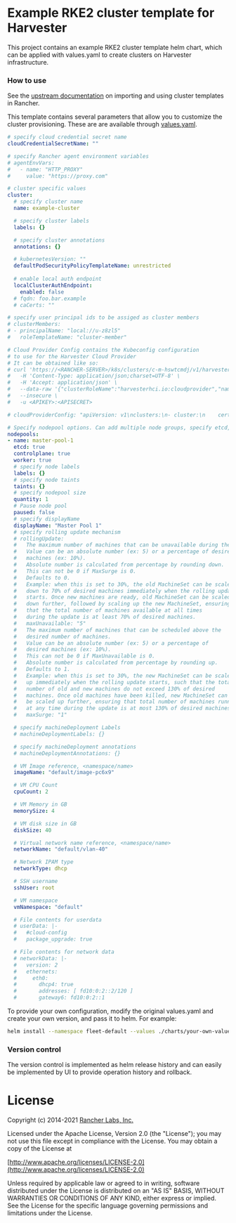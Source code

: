 # Example RKE2 cluster template for Harvester

This project contains an example RKE2 cluster template helm chart, which can be applied with values.yaml to create clusters on Harvester infrastructure.

### How to use

See the [upstream documentation](https://rancher.com/docs/rancher/v2.6/en/admin-settings/cluster-templates/#rke2-cluster-template) on importing and using cluster templates in Rancher.

This template contains several parameters that allow you to customize the cluster provisioning. These are are available through [values.yaml](./charts/values.yaml).

```yaml
# specify cloud credential secret name
cloudCredentialSecretName: ""

# specify Rancher agent environment variables
# agentEnvVars:
#   - name: "HTTP_PROXY"
#     value: "https://proxy.com"

# cluster specific values
cluster:
  # specify cluster name
  name: example-cluster

  # specify cluster labels
  labels: {}

  # specify cluster annotations
  annotations: {}

  # kubernetesVersion: ""
  defaultPodSecurityPolicyTemplateName: unrestricted
  
  # enable local auth endpoint
  localClusterAuthEndpoint: 
    enabled: false
  # fqdn: foo.bar.example
  # caCerts: ""

# specify user principal ids to be assiged as cluster members
# clusterMembers: 
# - principalName: "local://u-z8zl5"
#   roleTemplateName: "cluster-member"

# Cloud Provider Config contains the Kubeconfig configuration
# to use for the Harvester Cloud Provider
# It can be obtained like so:
# curl 'https://<RANCHER-SERVER>/k8s/clusters/c-m-hswtcmdj/v1/harvester/kubeconfig' \
#   -H 'Content-Type: application/json;charset=UTF-8' \
#   -H 'Accept: application/json' \
#   --data-raw '{"clusterRoleName":"harvesterhci.io:cloudprovider","namespace":"<VM NAMESPACE>","serviceAccountName":"<CLUSTERNAME>"}' \
#   --insecure \
#   -u <APIKEY>:<APISECRET>

# cloudProviderConfig: "apiVersion: v1\nclusters:\n- cluster:\n    certificate-authority-data: LS0tLS1CRUdJTiBDRVJUSUZJQ...IENFUlRJRklDQVRFLS0tLS0K\n    server: https://192.168.32.21:6443\n  name: default\ncontexts:\n- context:\n    cluster: default\n    namespace: user-mf9ss\n    user: default\n  name: default\ncurrent-context: default\nkind: Config\npreferences: {}\nusers:\n- name: default\n  user:\n    token: eyJhbGciOiJSUzI1NiIsImtpZCI...1aIWxYpDig\n"

# Specify nodepool options. Can add multiple node groups, specify etcd, controlplane and worker roles.
nodepools:
- name: master-pool-1
  etcd: true
  controlplane: true
  worker: true
  # specify node labels
  labels: {}
  # specify node taints
  taints: {}
  # specify nodepool size
  quantity: 1
  # Pause node pool
  paused: false
  # specify displayName
  displayName: "Master Pool 1"
  # specify rolling update mechanism
  # rollingUpdate:
  #   The maximum number of machines that can be unavailable during the update.
  #   Value can be an absolute number (ex: 5) or a percentage of desired
  #   machines (ex: 10%).
  #   Absolute number is calculated from percentage by rounding down.
  #   This can not be 0 if MaxSurge is 0.
  #   Defaults to 0.
  #   Example: when this is set to 30%, the old MachineSet can be scaled
  #   down to 70% of desired machines immediately when the rolling update
  #   starts. Once new machines are ready, old MachineSet can be scaled
  #   down further, followed by scaling up the new MachineSet, ensuring
  #   that the total number of machines available at all times
  #   during the update is at least 70% of desired machines.
  #   maxUnavailable: "5"
  #   The maximum number of machines that can be scheduled above the
  #   desired number of machines.
  #   Value can be an absolute number (ex: 5) or a percentage of
  #   desired machines (ex: 10%).
  #   This can not be 0 if MaxUnavailable is 0.
  #   Absolute number is calculated from percentage by rounding up.
  #   Defaults to 1.
  #   Example: when this is set to 30%, the new MachineSet can be scaled
  #   up immediately when the rolling update starts, such that the total
  #   number of old and new machines do not exceed 130% of desired
  #   machines. Once old machines have been killed, new MachineSet can
  #   be scaled up further, ensuring that total number of machines running
  #   at any time during the update is at most 130% of desired machines.
  #   maxSurge: "1"

  # specify machineDeployment Labels
  # machineDeploymentLabels: {}

  # specify machineDeployment annotations
  # machineDeploymentAnnotations: {}

  # VM Image reference, <namespace/name>
  imageName: "default/image-pc6x9"

  # VM CPU Count
  cpuCount: 2

  # VM Memory in GB
  memorySize: 4

  # VM disk size in GB
  diskSize: 40

  # Virtual network name reference, <namespace/name>
  networkName: "default/vlan-40"

  # Network IPAM type
  networkType: dhcp

  # SSH username
  sshUser: root

  # VM namespace
  vmNamespace: "default"

  # File contents for userdata
  # userData: |-
  #   #cloud-config
  #   package_upgrade: true

  # File contents for network data
  # networkData: |-
  #   version: 2
  #   ethernets:
  #     eth0:
  #       dhcp4: true
  #       addresses: [ fd10:0:2::2/120 ]
  #       gateway6: fd10:0:2::1

```

To provide your own configuration, modify the original values.yaml and create your own version, and pass it to helm. For example:

```bash
helm install --namespace fleet-default --values ./charts/your-own-values.yaml do-cluster ./charts
```

### Version control

The version control is implemented as helm release history and can easily be implemented by UI to provide operation history and rollback.

# License

Copyright (c) 2014-2021 [Rancher Labs, Inc.](http://rancher.com)

Licensed under the Apache License, Version 2.0 (the "License");
you may not use this file except in compliance with the License.
You may obtain a copy of the License at

[http://www.apache.org/licenses/LICENSE-2.0](http://www.apache.org/licenses/LICENSE-2.0)

Unless required by applicable law or agreed to in writing, software
distributed under the License is distributed on an "AS IS" BASIS,
WITHOUT WARRANTIES OR CONDITIONS OF ANY KIND, either express or implied.
See the License for the specific language governing permissions and
limitations under the License.